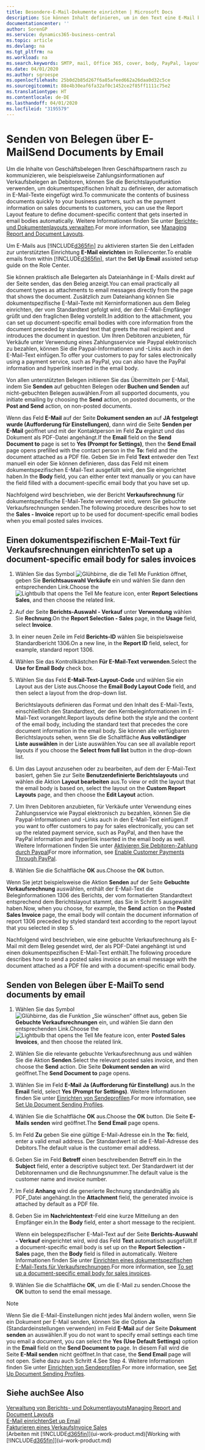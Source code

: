 ```yaml
---
title: Besondere-E-Mail-Dokumente einrichten | Microsoft Docs
description: Sie können Inhalt definieren, um in den Text eine E-Mail beispielsweise ein Paypal-Link einzufügen. Bestellanforderungen können auch Dokumente an eine E-Mail-Nachricht angehängt werden.
documentationcenter: ''
author: SorenGP
ms.service: dynamics365-business-central
ms.topic: article
ms.devlang: na
ms.tgt_pltfrm: na
ms.workload: na
ms.search.keywords: SMTP, mail, Office 365, cover, body, PayPal, layout
ms.date: 04/01/2020
ms.author: sgroespe
ms.openlocfilehash: 25b0d2b85d267f6a85afeed662a26daa0d32c5ce
ms.sourcegitcommit: 88e4b30eaf6fa32af0c1452ce2f85ff1111c75e2
ms.translationtype: HT
ms.contentlocale: de-DE
ms.lasthandoff: 04/01/2020
ms.locfileid: "3195579"
---
```

# <a name="send-documents-by-email"></a><span data-ttu-id="8099b-104">Senden von Belegen über E-Mail</span><span class="sxs-lookup"><span data-stu-id="8099b-104">Send Documents by Email</span></span>
<span data-ttu-id="8099b-105">Um die Inhalte von Geschäftsbelegen Ihren Geschäftspartnern rasch zu kommunizieren, wie beispielsweise Zahlungsinformationen auf Verkaufsbelegen an Debitoren, können Sie die Berichtslayoutfunktion verwenden, um dokumentspezifischen Inhalt zu definieren, der automatisch in E-Mail-Texte eingefügt wird.</span><span class="sxs-lookup"><span data-stu-id="8099b-105">To communicate the contents of business documents quickly to your business partners, such as the payment information on sales documents to customers, you can use the Report Layout feature to define document-specific content that gets inserted in email bodies automatically.</span></span> <span data-ttu-id="8099b-106">Weitere Informationen finden Sie unter [Berichte- und Dokumentenlayouts verwalten](ui-manage-report-layouts.md).</span><span class="sxs-lookup"><span data-stu-id="8099b-106">For more information, see [Managing Report and Document Layouts](ui-manage-report-layouts.md).</span></span>

<span data-ttu-id="8099b-107">Um E-Mails aus [!INCLUDE[d365fin](includes/d365fin_md.md)] zu aktivieren starten Sie den Leitfaden zur unterstützten Einrichtung **E-Mail einrichten** im Rollencenter.</span><span class="sxs-lookup"><span data-stu-id="8099b-107">To enable emails from within [!INCLUDE[d365fin](includes/d365fin_md.md)], start the **Set Up Email** assisted setup guide on the Role Center.</span></span>

<span data-ttu-id="8099b-108">Sie können praktisch alle Belegarten als Dateianhänge in E-Mails direkt auf der Seite senden, das den Beleg anzeigt.</span><span class="sxs-lookup"><span data-stu-id="8099b-108">You can email practically all document types as attachments to email messages directly from the page that shows the document.</span></span> <span data-ttu-id="8099b-109">Zusätzlich zum Dateianhang können Sie dokumentspezifische E-Mail-Texte mit Kerninformationen aus dem Beleg einrichten, der vom Standardtext gefolgt wird, der den E-Mail-Empfänger grüßt und den fraglichen Beleg vorstellt.</span><span class="sxs-lookup"><span data-stu-id="8099b-109">In addition to the attachment, you can set up document-specific email bodies with core information from the document preceded by standard text that greets the mail recipient and introduces the document in question.</span></span> <span data-ttu-id="8099b-110">Um Ihren Debitoren anzubieten, für Verkäufe unter Verwendung eines Zahlungsservice wie Paypal elektronisch zu bezahlen, können Sie die Paypal-Informationen und -Links auch in den E-Mail-Text einfügen.</span><span class="sxs-lookup"><span data-stu-id="8099b-110">To offer your customers to pay for sales electronically using a payment service, such as PayPal, you can also have the PayPal information and hyperlink inserted in the email body.</span></span>

<span data-ttu-id="8099b-111">Von allen unterstützten Belegen initiieren Sie das Übermitteln per E-Mail, indem Sie **Senden** auf gebuchten Belegen oder **Buchen und Senden** auf nicht-gebuchten Belegen auswählen.</span><span class="sxs-lookup"><span data-stu-id="8099b-111">From all supported documents, you initiate emailing by choosing the **Send** action, on posted documents, or the **Post and Send** action, on non-posted documents.</span></span>

<span data-ttu-id="8099b-112">Wenn das Feld **E-Mail** auf der Seite **Dokument senden an** auf **JA festgelegt wurde (Aufforderung für Einstellungen)**, dann wird die Seite **Senden per E-Mail** geöffnet und mit der Kontaktperson im Feld **Zu** ergänzt und das Dokument als PDF-Datei angehängt.</span><span class="sxs-lookup"><span data-stu-id="8099b-112">If the **Email** field on the **Send Document to** page is set to **Yes (Prompt for Settings)**, then the **Send Email** page opens prefilled with the contact person in the **To:** field and the document attached as a PDF file.</span></span> <span data-ttu-id="8099b-113">Geben Sie im Feld **Text** entweder den Text manuell ein oder Sie können definieren, dass das Feld mit einem dokumentspezifischen E-Mail-Text ausgefüllt wird, den Sie eingerichtet haben.</span><span class="sxs-lookup"><span data-stu-id="8099b-113">In the **Body** field, you can either enter text manually or you can have the field filled with a document-specific email body that you have set up.</span></span>

<span data-ttu-id="8099b-114">Nachfolgend wird beschrieben, wie der Bericht **Verkaufsrechnung** für dokumentspezifische E-Mail-Texte verwendet wird, wenn Sie gebuchte Verkaufsrechnungen senden.</span><span class="sxs-lookup"><span data-stu-id="8099b-114">The following procedure describes how to set the **Sales - Invoice** report up to be used for document-specific email bodies when you email posted sales invoices.</span></span>

## <a name="to-set-up-a-document-specific-email-body-for-sales-invoices"></a><span data-ttu-id="8099b-115">Einen dokumentspezifischen E-Mail-Text für Verkaufsrechnungen einrichten</span><span class="sxs-lookup"><span data-stu-id="8099b-115">To set up a document-specific email body for sales invoices</span></span>
1. <span data-ttu-id="8099b-116">Wählen Sie das Symbol ![Glühbirne, die die Tell Me Funktion öffnet](media/ui-search/search_small.png "Sagen Sie mir, was Sie tun wollen"), geben Sie **Berichtsauswahl Verkäufe** ein und wählen Sie dann den entsprechenden Link.</span><span class="sxs-lookup"><span data-stu-id="8099b-116">Choose the ![Lightbulb that opens the Tell Me feature](media/ui-search/search_small.png "Tell me what you want to do") icon, enter **Report Selections Sales**, and then choose the related link.</span></span>
2. <span data-ttu-id="8099b-117">Auf der Seite **Berichts-Auswahl - Verkauf** unter **Verwendung** wählen Sie **Rechnung**.</span><span class="sxs-lookup"><span data-stu-id="8099b-117">On the **Report Selection - Sales** page, in the **Usage** field, select **Invoice**.</span></span>
3. <span data-ttu-id="8099b-118">In einer neuen Zeile im Feld **Berichts-ID** wählen Sie beispielsweise Standardbericht 1306.</span><span class="sxs-lookup"><span data-stu-id="8099b-118">On a new line, in the **Report ID** field, select, for example, standard report 1306.</span></span>
4. <span data-ttu-id="8099b-119">Wählen Sie das Kontrollkästchen **Für E-Mail-Text verwenden**.</span><span class="sxs-lookup"><span data-stu-id="8099b-119">Select the **Use for Email Body** check box.</span></span>
5. <span data-ttu-id="8099b-120">Wählen Sie das Feld **E-Mail-Text-Layout-Code** und wählen Sie ein Layout aus der Liste aus.</span><span class="sxs-lookup"><span data-stu-id="8099b-120">Choose the **Email Body Layout Code** field, and then select a layout from the drop-down list.</span></span>

    <span data-ttu-id="8099b-121">Berichtslayouts definieren das Format und den Inhalt des E-Mail-Texts, einschließlich den Standardtext, der den Kernbeleginformationen im E-Mail-Text vorangeht.</span><span class="sxs-lookup"><span data-stu-id="8099b-121">Report layouts define both the style and the content of the email body, including the standard text that precedes the core document information in the email body.</span></span> <span data-ttu-id="8099b-122">Sie können alle verfügbaren Berichtslayouts sehen, wenn Sie die Schaltfläche **Aus vollständiger Liste auswählen** in der Liste auswählen.</span><span class="sxs-lookup"><span data-stu-id="8099b-122">You can see all available report layouts if you choose the **Select from full list** button in the drop-down list.</span></span>
6. <span data-ttu-id="8099b-123">Um das Layout anzusehen oder zu bearbeiten, auf dem der E-Mail-Text basiert, gehen Sie zur Seite **Benutzerdefinierte Berichtslayouts** und wählen die Aktion **Layout bearbeiten** aus.</span><span class="sxs-lookup"><span data-stu-id="8099b-123">To view or edit the layout that the email body is based on, select the layout on the **Custom Report Layouts** page, and then choose the **Edit Layout** action.</span></span>
7. <span data-ttu-id="8099b-124">Um Ihren Debitoren anzubieten, für Verkäufe unter Verwendung eines Zahlungsservice wie Paypal elektronisch zu bezahlen, können Sie die Paypal-Informationen und -Links auch in den E-Mail-Text einfügen.</span><span class="sxs-lookup"><span data-stu-id="8099b-124">If you want to offer customers to pay for sales electronically, you can set up the related payment service, such as PayPal, and then have the PayPal information and hyperlink inserted in the email body as well.</span></span> <span data-ttu-id="8099b-125">Weitere Informationen finden Sie unter [Aktivieren Sie Debitoren-Zahlung durch Paypal](sales-how-enable-payment-service-extensions.md)</span><span class="sxs-lookup"><span data-stu-id="8099b-125">For more information, see [Enable Customer Payments Through PayPal](sales-how-enable-payment-service-extensions.md).</span></span>
8. <span data-ttu-id="8099b-126">Wählen Sie die Schaltfläche **OK** aus.</span><span class="sxs-lookup"><span data-stu-id="8099b-126">Choose the **OK** button.</span></span>

<span data-ttu-id="8099b-127">Wenn Sie jetzt beispielsweise die Aktion **Senden** auf der Seite **Gebuchte Verkaufsrechnung** auswählen, enthält der E-Mail-Text die Beleginformationen 1306 des Berichts, der vom formatierten Standardtext entsprechend dem Berichtslayout stammt, das Sie in Schritt 5 ausgewählt haben.</span><span class="sxs-lookup"><span data-stu-id="8099b-127">Now, when you choose, for example, the **Send** action on the **Posted Sales Invoice** page, the email body will contain the document information of report 1306 preceded by styled standard text according to the report layout that you selected in step 5.</span></span>

<span data-ttu-id="8099b-128">Nachfolgend wird beschrieben, wie eine gebuchte Verkaufsrechnung als E-Mail mit dem Beleg gesendet wird, der als PDF-Datei angehängt ist und einen dokumentspezifischen E-Mail-Text enthält.</span><span class="sxs-lookup"><span data-stu-id="8099b-128">The following procedure describes how to send a posted sales invoice as an email message with the document attached as a PDF file and with a document-specific email body.</span></span>

## <a name="to-send-documents-by-email"></a><span data-ttu-id="8099b-129">Senden von Belegen über E-Mail</span><span class="sxs-lookup"><span data-stu-id="8099b-129">To send documents by email</span></span>
1. <span data-ttu-id="8099b-130">Wählen Sie das Symbol ![Glühbirne, das die Funktion „Sie wünschen“ öffnet](media/ui-search/search_small.png "Sagen Sie mir, was Sie tun wollen") aus, geben Sie **Gebuchte Verkaufsrechnungen** ein, und wählen Sie dann den entsprechenden Link.</span><span class="sxs-lookup"><span data-stu-id="8099b-130">Choose the ![Lightbulb that opens the Tell Me feature](media/ui-search/search_small.png "Tell me what you want to do") icon, enter **Posted Sales Invoices**, and then choose the related link.</span></span>
2. <span data-ttu-id="8099b-131">Wählen Sie die relevante gebuchte Verkaufsrechnung aus und wählen Sie die Aktion **Senden**.</span><span class="sxs-lookup"><span data-stu-id="8099b-131">Select the relevant posted sales invoice, and then choose the **Send** action.</span></span> <span data-ttu-id="8099b-132">Die Seite **Dokument senden an** wird geöffnet.</span><span class="sxs-lookup"><span data-stu-id="8099b-132">The **Send Document to** page opens.</span></span>
3. <span data-ttu-id="8099b-133">Wählen Sie im Feld **E-Mail** **Ja (Aufforderung für Einstellung)** aus.</span><span class="sxs-lookup"><span data-stu-id="8099b-133">In the **Email** field, select **Yes (Prompt for Settings)**.</span></span> <span data-ttu-id="8099b-134">Weitere Informationen finden Sie unter [Einrichten von Sendeprofilen](sales-how-setup-document-send-profiles.md).</span><span class="sxs-lookup"><span data-stu-id="8099b-134">For more information, see [Set Up Document Sending Profiles](sales-how-setup-document-send-profiles.md).</span></span>
4. <span data-ttu-id="8099b-135">Wählen Sie die Schaltfläche **OK** aus.</span><span class="sxs-lookup"><span data-stu-id="8099b-135">Choose the **OK** button.</span></span> <span data-ttu-id="8099b-136">Die Seite **E-Mails senden** wird geöffnet.</span><span class="sxs-lookup"><span data-stu-id="8099b-136">The **Send Email** page opens.</span></span>
5. <span data-ttu-id="8099b-137">Im Feld **Zu** geben Sie eine gültige E-Mail-Adresse ein.</span><span class="sxs-lookup"><span data-stu-id="8099b-137">In the **To:** field, enter a valid email address.</span></span> <span data-ttu-id="8099b-138">Der Standardwert ist die E-Mail-Adresse des Debitors.</span><span class="sxs-lookup"><span data-stu-id="8099b-138">The default value is the customer email address.</span></span>
6. <span data-ttu-id="8099b-139">Geben Sie im Feld **Betreff** einen beschreibenden Betreff ein.</span><span class="sxs-lookup"><span data-stu-id="8099b-139">In the **Subject** field, enter a descriptive subject text.</span></span> <span data-ttu-id="8099b-140">Der Standardwert ist der Debitorennamen und die Rechnungsnummer.</span><span class="sxs-lookup"><span data-stu-id="8099b-140">The default value is the customer name and invoice number.</span></span>
7. <span data-ttu-id="8099b-141">Im Feld **Anhang** wird die generierte Rechnung standardmäßig als PDF\_Datei angehängt.</span><span class="sxs-lookup"><span data-stu-id="8099b-141">In the **Attachment** field, the generated invoice is attached by default as a PDF file.</span></span>
8. <span data-ttu-id="8099b-142">Geben Sie im **Nachrichtentext**-Feld eine kurze Mitteilung an den Empfänger ein.</span><span class="sxs-lookup"><span data-stu-id="8099b-142">In the **Body** field, enter a short message to the recipient.</span></span>

    <span data-ttu-id="8099b-143">Wenn ein belegspezifischer E-Mail-Text auf der Seite **Berichts-Auswahl - Verkauf** eingerichtet wird, wird das Feld **Text** automatisch ausgefüllt.</span><span class="sxs-lookup"><span data-stu-id="8099b-143">If a document-specific email body is set up on the **Report Selection - Sales** page, then the **Body** field is filled in automatically.</span></span> <span data-ttu-id="8099b-144">Weitere Informationen finden Sie unter [Einrichten eines dokumentspezifischen E-Mail-Texts für Verkaufsrechnungen](ui-how-send-documents-email.md#to-set-up-a-document-specific-email-body-for-sales-invoices).</span><span class="sxs-lookup"><span data-stu-id="8099b-144">For more information, see [To set up a document-specific email body for sales invoices](ui-how-send-documents-email.md#to-set-up-a-document-specific-email-body-for-sales-invoices).</span></span>
9. <span data-ttu-id="8099b-145">Wählen Sie die Schaltfläche **OK**, um die E-Mail zu senden.</span><span class="sxs-lookup"><span data-stu-id="8099b-145">Choose the **OK** button to send the email message.</span></span>

> [!NOTE]  
>   <span data-ttu-id="8099b-146">Wenn Sie die E-Mail-Einstellungen nicht jedes Mal ändern wollen, wenn Sie ein Dokument per E-Mail senden, können Sie die Option **Ja** (Standardeinstellungen verwenden) im Feld **E-Mail** auf der Seite **Dokument senden** an auswählen.</span><span class="sxs-lookup"><span data-stu-id="8099b-146">If you do not want to specify email settings each time you email a document, you can select the **Yes (Use Default Settings)** option in the **Email** field on the **Send Document to** page.</span></span> <span data-ttu-id="8099b-147">In diesem Fall wird die Seite **E-Mail senden** nicht geöffnet.</span><span class="sxs-lookup"><span data-stu-id="8099b-147">In that case, the **Send Email** page will not open.</span></span> <span data-ttu-id="8099b-148">Siehe dazu auch Schritt 4.</span><span class="sxs-lookup"><span data-stu-id="8099b-148">See Step 4.</span></span> <span data-ttu-id="8099b-149">Weitere Informationen finden Sie unter [Einrichten von Sendeprofilen](sales-how-setup-document-send-profiles.md).</span><span class="sxs-lookup"><span data-stu-id="8099b-149">For more information, see [Set Up Document Sending Profiles](sales-how-setup-document-send-profiles.md).</span></span>

## <a name="see-also"></a><span data-ttu-id="8099b-150">Siehe auch</span><span class="sxs-lookup"><span data-stu-id="8099b-150">See Also</span></span>
[<span data-ttu-id="8099b-151">Verwaltung von Berichts- und Dokumentlayouts</span><span class="sxs-lookup"><span data-stu-id="8099b-151">Managing Report and Document Layouts</span></span>](ui-manage-report-layouts.md)  
[<span data-ttu-id="8099b-152">E-Mail einrichten</span><span class="sxs-lookup"><span data-stu-id="8099b-152">Set up Email</span></span>](admin-how-setup-email.md)  
[<span data-ttu-id="8099b-153">Fakturieren eines Verkaufs</span><span class="sxs-lookup"><span data-stu-id="8099b-153">Invoice Sales</span></span>](sales-how-invoice-sales.md)  
<span data-ttu-id="8099b-154">[Arbeiten mit [!INCLUDE[d365fin](includes/d365fin_md.md)]](ui-work-product.md)</span><span class="sxs-lookup"><span data-stu-id="8099b-154">[Working with [!INCLUDE[d365fin](includes/d365fin_md.md)]](ui-work-product.md)</span></span>
